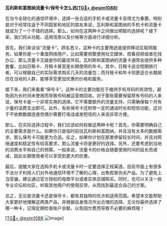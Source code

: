 **瓦利斯和富图纳流量卡/保号卡怎么选[[TG💪+ @esim1088](https://t.me/s/esim1088)]**

在当今全球化的通信环境中，选择一张合适的手机卡或流量卡显得尤为重要。特别是对于经常往返于不同国家和地区的朋友来说，瓦利斯和富图纳的手机卡和流量卡就成为了一个不错的选择。那么，如何在这两种卡之间做出明智的选择呢？接下来，我们将从功能、适用场景以及价格等方面进行详细分析。

首先，我们来谈谈“流量卡”。顾名思义，这种卡的主要用途是提供移动互联网服务。如果你是一个重度网络用户，比如需要频繁使用社交媒体、观看视频或者在线办公，那么流量卡无疑是你的最佳伴侣。瓦利斯和富图纳的流量卡通常会提供多种套餐，比如日租卡、月租卡甚至是长期使用的年卡。其中，日租卡适合短期旅行者，可以根据自己的实际需求购买几天的流量包；而月租卡和年卡则更适合长期居住在当地的人群，能够享受更加优惠的价格和服务。

接下来，我们来看看“保号卡”。这种卡的主要功能在于维持手机号码的有效性，避免因为长时间未使用而导致号码被运营商回收。对于那些需要保留原有号码的人来说，保号卡是一个非常实用的选择。它不需要额外的流量支持，只需确保每个月有少量的话费支出即可。此外，有些保号卡还附带一定的通话时长和短信功能，这对于不依赖数据连接但偶尔需要打电话或发短信的人来说非常方便。

那么，在实际选择过程中，我们应该如何权衡这两种卡呢？首先，你需要明确自己的主要需求是什么。如果你只是临时前往瓦利斯和富图纳，并且没有太多的数据需求，那么保号卡可能更为合适。反之，如果你计划在那里停留较长时间，并且对网络速度和稳定性有较高要求，那么流量卡将是更好的选择。另外，还要考虑到当地的消费水平和自己的预算。一般来说，流量卡的价格会随着使用时间的延长而递减，因此长期使用者可以享受到更大的优惠。

最后，提醒大家在选购手机卡或流量卡时一定要选择正规渠道。目前市面上有很多不法分子利用人们对外地通信环境不了解的心理，出售假冒伪劣产品。为了避免上当受骗，建议通过官方授权的电商平台或者实体店铺购买。同时，也可以关注一些专业论坛和社区，听取其他用户的使用反馈，从而找到最适合自己的方案。

总之，无论是流量卡还是保号卡，都有其独特的优点和适用范围。希望本文能帮助大家更好地理解这两类产品，并根据自身情况作出合理的选择。无论你最终选择了哪一种卡，记得定期检查账户余额，以免因欠费而导致不必要的麻烦哦！

[[TG💪+ @esim1088](https://t.me/s/esim1088) ![Image](https://i.postimg.cc/4NQfJmqS/Snipaste-2025-05-13-00-14-12.png)]